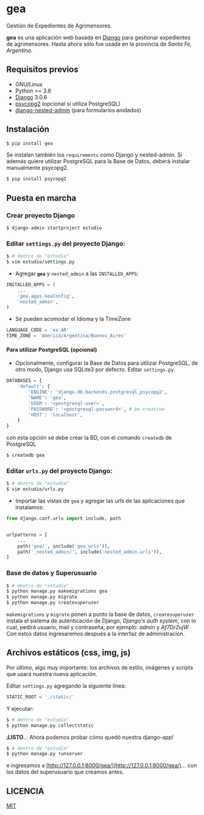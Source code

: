 # gea

Gestión de Expedientes de Agrimensores.

__gea__ es una aplicación web basada en [Django](https://www.djangoproject.com/) para gestionar expedientes de agrimensores. Hasta ahora sólo fue usada en la provincia de _Santa Fe, Argentina_.

## Requisitos previos

- GNU/Linux
- Python >= 3.6
- [Django](https://pypi.python.org/pypi/Django/) 3.0.6
- [psycopg2](https://pypi.python.org/pypi/psycopg2/) (opcional si utiliza PostgreSQL)
- [django-nested-admin](https://pypi.python.org/pypi/django-nested-admin/) (para formularios anidados)

## Instalación

```bash
$ pip install gea
```

Se instalan también los ```requirements``` como Django y nested-admin. Si además quiere utilizar PostgreSQL para la Base de Datos, deberá instalar manualmente psycopg2.

```bash
$ pip install psycopg2
```

## Puesta en marcha

### Crear proyecto Django

```bash
$ django-admin startproject estudio
```

### Editar ```settings.py``` del proyecto Django:

```bash
$ # dentro de "estudio"
$ vim estudio/settings.py
```

- Agregar __```gea```__ y ```nested_admin``` a las ```INSTALLED_APPS```:

```python
INSTALLED_APPS = (
    ...
    'gea.apps.GeaConfig',
    'nested_admin',
)
```

- Se pueden acomodar el Idioma y la TimeZone

```python
LANGUAGE_CODE = 'es-AR'
TIME_ZONE = 'America/Argentina/Buenos_Aires'
```

#### Para utilizar PostgreSQL (opcional)

- Opcionalmente, configurar la Base de Datos para utilizar PostgreSQL, de otro modo, Django usa SQLite3 por defecto. Editar ```settings.py```.

```python
DATABASES = {
    'default': {
        'ENGINE': 'django.db.backends.postgresql_psycopg2',
        'NAME': 'gea',
        'USER': '<postgresql-user>',
        'PASSWORD': '<postgresql-password>', # be creative
        'HOST': 'localhost',
    }
}
```

con esta opción se debe crear la BD, con el comando ```createdb``` de PostgreSQL

```bash
$ createdb gea
```

### Editar ```urls.py``` del proyecto Django:

```bash
$ # dentro de "estudio"
$ vim estudio/urls.py
```

- Importar las vistas de ```gea``` y agregar las urls de las aplicaciones que instalamos:

```python
from django.conf.urls import include, path


urlpatterns = [
    ...
    path('gea/', include('gea.urls')),
    path('_nested_admin/', include('nested_admin.urls')),
]
```

### Base de datos y Superusuario

```bash
$ # dentro de "estudio"
$ python manage.py makemigrations gea
$ python manage.py migrate
$ python manage.py createsuperuser
```

```makemigrations``` y ```migrate``` ponen a punto la base de datos, ```createsuperuser``` instala el sistema de autenticación de Django, _Django's auth system_, con lo cual, pedirá usuario, mail y contraseña, por ejemplo: _admin_ y _Af7Dr2ujW_. Con estos datos ingresaremos después a la interfaz de administración.

## Archivos estáticos (css, img, js)

Por último, algo muy importante: los archivos de estilo, imágenes y scripts que usará nuestra nueva aplicación.

Editar ```settings.py``` agregando la siguiente linea:

```python
STATIC_ROOT = './static/'
```

Y ejecutar:
```bash
$ # dentro de "estudio"
$ python manage.py collectstatic
```

¡**LISTO**... Ahora podemos probar cómo quedó nuestra django-app!

```bash
$ # dentro de "estudio"
$ python manage.py runserver
```

e ingresamos a [http://127.0.0.1:8000/gea/](http://127.0.0.1:8000/gea/)... con los datos del superusuario que creamos antes.

## LICENCIA

[MIT](LICENSE)
